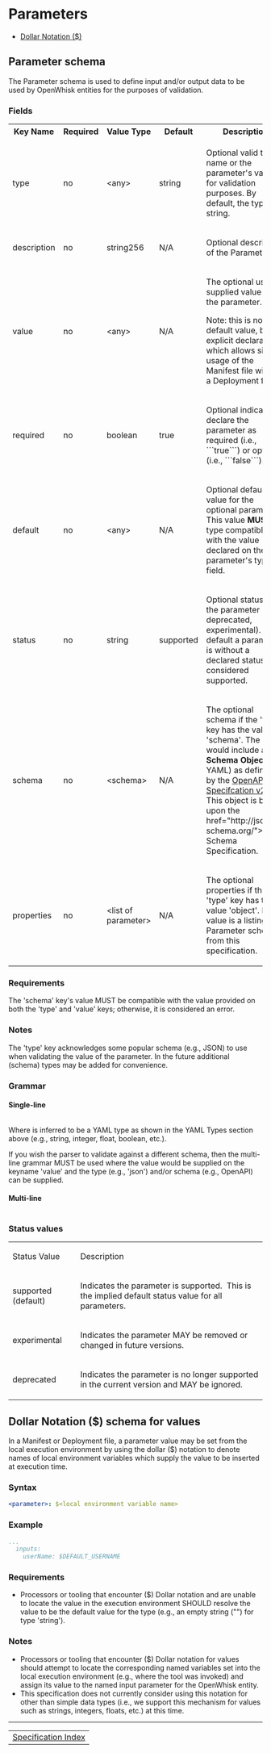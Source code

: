 <!--
#
# Licensed to the Apache Software Foundation (ASF) under one or more contributor
# license agreements.  See the NOTICE file distributed with this work for additional
# information regarding copyright ownership.  The ASF licenses this file to you
# under the Apache License, Version 2.0 (the # "License"); you may not use this
# file except in compliance with the License.  You may obtain a copy of the License
# at:
#
# http://www.apache.org/licenses/LICENSE-2.0
#
# Unless required by applicable law or agreed to in writing, software distributed
# under the License is distributed on an "AS IS" BASIS, WITHOUT WARRANTIES OR
# CONDITIONS OF ANY KIND, either express or implied.  See the License for the
# specific language governing permissions and limitations under the License.
#
-->

# Parameters

- [Dollar Notation ($)](#dollar-notation--schema-for-values)

## Parameter schema
The Parameter schema is used to define input and/or output data to be used by OpenWhisk entities for the purposes of validation.

### Fields
<html>
<table width="100%">
  <tr>
   <th>Key Name</th>
   <th>Required</th>
   <th>Value Type</th>
   <th>Default</th>
   <th>Description</th>
  </tr>
 <tr>
  <td>
  <p>type</p>
  </td>
  <td>
  <p>no</p>
  </td>
  <td>
  <p>&lt;any&gt;</p>
  </td>
  <td>
  <p>string</p>
  </td>
  <td>
  <p>Optional valid type name or the parameter's value for validation purposes. By default, the type is string.</p>
  </td>
 </tr>
 <tr>
  <td>
  <p>description</p>
  </td>
  <td>
  <p>no</p>
  </td>
  <td>
  <p>string256</p>
  </td>
  <td>
  <p>N/A</p>
  </td>
  <td>
  <p>Optional description of the Parameter.</p>
  </td>
 </tr>
 <tr>
  <td>
  <p>value</p>
  </td>
  <td>
  <p>no </p>
  </td>
  <td>
  <p>&lt;any&gt;</p>
  </td>
  <td>
  <p>N/A</p>
  </td>
  <td>
  <p>The optional user supplied value for the parameter.</p>
  <p>Note: this is not the default value, but an explicit declaration which allows simple usage of the Manifest file without a Deployment file.</p>
  </td>
 </tr>
 <tr>
  <td>
  <p>required</p>
  </td>
  <td>
  <p>no</p>
  </td>
  <td>
  <p>boolean</p>
  </td>
  <td>
  <p>true</p>
  </td>
  <td>
  <p>Optional indicator to declare the parameter as required (i.e., ```true```) or optional (i.e., ```false```).</p>
  </td>
 </tr>
 <tr>
  <td>
  <p>default</p>
  </td>
  <td>
  <p>no</p>
  </td>
  <td>
  <p>&lt;any&gt;</p>
  </td>
  <td>
  <p>N/A</p>
  </td>
  <td>
  <p>Optional default value for the optional parameters. This value <b>MUST</b> be type compatible with the value declared on the parameter's type field.</p>
  </td>
 </tr>
 <tr>
  <td>
  <p>status</p>
  </td>
  <td>
  <p>no</p>
  </td>
  <td>
  <p>string</p>
  </td>
  <td>
  <p>supported</p>
  </td>
  <td>
  <p>Optional status of the parameter (e.g., deprecated, experimental). By default a parameter is without a declared status is considered supported.</p>
  </td>
 </tr>
 <tr>
  <td>
  <p>schema</p>
  </td>
  <td>
  <p>no</p>
  </td>
  <td>
  <p>&lt;schema&gt;</p>
  </td>
  <td>
  <p>N/A</p>
  </td>
  <td>
  <p>The optional schema if the 'type' key has the value 'schema'. The value would include a <b>Schema</b> <b>Object</b> (in YAML) as defined by the <a href="See%20https:/github.com/OAI/OpenAPI-Specification/blob/master/versions/2.0.md#schemaObject">OpenAPI Specifcation v2.0</a>. This object is based upon the href="http://json-schema.org/">JSON Schema Specification.</a></p>
  </td>
 </tr>
 <tr>
  <td>
  <p>properties</p>
  </td>
  <td>
  <p>no</p>
  </td>
  <td>
  <p>&lt;list of parameter&gt;</p>
  </td>
  <td>
  <p>N/A</p>
  </td>
  <td>
  <p>The optional properties if the 'type' key has the value 'object'. Its value is a listing of Parameter schema from this specification.</p>
  </td>
 </tr>
</table>
</html>

### Requirements

The 'schema' key's value MUST be compatible with the value provided on both the 'type'  and 'value' keys; otherwise, it is considered an error.

### Notes

The 'type' key acknowledges some popular schema (e.g., JSON) to use when validating the value of the parameter. In the future additional (schema) types may be added for convenience.

### Grammar

#### Single-line
```yaml
```

Where <YAML type> is inferred to be a YAML type as shown in the YAML Types section above (e.g., string, integer, float, boolean, etc.).

If you wish the parser to validate against a different schema, then the multi-line grammar MUST be used where the value would be supplied on the keyname 'value' and the type (e.g., 'json') and/or schema (e.g., OpenAPI) can be supplied.

#### Multi-line
```yaml
```

### Status values

<table width="100%">
  <tr>
   <td>
   <p>Status Value</p>
   </td>
   <td>
   <p>Description</p>
   </td>
  </tr>

 <tr>
  <td>
  <p>supported (default)</p>
  </td>
  <td>
  <p>Indicates the parameter is supported.&nbsp; This is the
  implied default status value for all parameters.</p>
  </td>
 </tr>
 <tr>
  <td>
  <p>experimental</p>
  </td>
  <td>
  <p>Indicates the parameter MAY be removed or changed in
  future versions.</p>
  </td>
 </tr>
 <tr>
  <td>
  <p>deprecated</p>
  </td>
  <td>
  <p>Indicates the parameter is no longer supported in the
  current version and MAY be ignored.</p>
  </td>
 </tr>
</table>

## Dollar Notation ($) schema for values

In a Manifest or Deployment file, a parameter value may be set from the local execution environment by using the dollar ($) notation to denote names of local environment variables which supply the value to be inserted at execution time.

### Syntax
```yaml
<parameter>: $<local environment variable name>
```

### Example
```yaml
...
  inputs:
    userName: $DEFAULT_USERNAME
```

### Requirements

- Processors or tooling that encounter ($) Dollar notation and are unable to locate the value in the execution environment SHOULD resolve the value to be the default value for the type (e.g., an empty string ("") for type 'string').

### Notes

- Processors or tooling that encounter ($) Dollar notation for values should attempt to locate the corresponding named variables set into the local execution environment (e.g., where the tool was invoked) and assign its value to the named input parameter for the OpenWhisk entity.
- This specification does not currently consider using this notation for other than simple data types (i.e., we support this mechanism for values such as strings, integers, floats, etc.) at this time.


<!--
 Bottom Navigation
-->
---
<html>
<div align="center">
<table align="center">
  <tr>
    <!-- <td><a href="">&lt;&lt;&nbsp;previous</a></td> -->
    <td><a href="spec_index.md#openwhisk-package-specification-html">Specification Index</a></td>
    <!-- <td><a href="">next&nbsp;&gt;&gt;</a></td> -->
  </tr>
</table>
</div>
</html>
